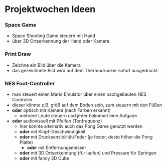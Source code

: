 # Projektwochen Ideen

### Space Game
- Space Shooting Game steuern mit Hand
- über 3D Ortserkennung der Hand oder Kamera


### Print Draw
- Zeichne ein Bild über die Kamera
- das gezeichnete Bild wird auf dem Thermodrucker sofort ausgedruckt


### NES Foot-Controller
- man steuert einen Mario Emulator über einen nachgebauten NES Controller
- dieser könnte z.B. größ auf dem Boden sein, zum steuern mit den Füßen
- **oder** optisch mit Kamera (nach Farben erkannt)
	- mehrere Leute steuern und jeder bekommt eine Aufgabe
- **oder** audiovisuell mit Pfeifen (Tonfrequenz)
	- hier könnte alternativ auch das Pong Game genutzt werden
	- **oder** mit Klopf-Geschwindigkeit
	- **oder** mit Drucksensibilität/Feder (je fester, desto höher die Pong Platte)
		- **oder** mit Entfernungsmesser
	- **oder** mit 3D Ortserkennung (für laufen) und Pressure für Springen
	- **oder** mit fancy 3D Cube